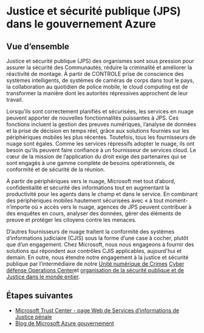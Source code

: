 <properties
    pageTitle="Documentation de gouvernement Azure | Microsoft Azure"
    description="Cela fournit une comparaison des fonctionnalités et des conseils sur le développement d’applications pour Azure gouvernement"
    services="Azure-Government"
    cloud="gov"
    documentationCenter=""
    authors="ryansoc"
    manager="zakramer"
    editor=""/>

<tags
    ms.service="multiple"
    ms.devlang="na"
    ms.topic="article"
    ms.tgt_pltfrm="na"
    ms.workload="azure-government"
    ms.date="10/17/2016"
    ms.author="ryansoc"/>


#  <a name="justice-and-public-safety-jps-in-azure-government"></a>Justice et sécurité publique (JPS) dans le gouvernement Azure

## <a name="overview"></a>Vue d’ensemble

Justice et sécurité publique (JPS) des organismes sont sous pression pour assurer la sécurité des Communautés, réduire la criminalité et améliorer la réactivité de montage. À partir de CONTROLE prise de conscience des systèmes intelligents, de systèmes de caméras de corps dans tout le pays, la collaboration au quotidien de police mobile, le cloud computing est de transformer la manière dont les autorités répressives approchent de leur travail.

Lorsqu’ils sont correctement planifiés et sécurisées, les services en nuage peuvent apporter de nouvelles fonctionnalités puissantes à JPS. Ces fonctions incluent la gestion des preuves numériques, l’analyse de données et la prise de décision en temps réel, grâce aux solutions fournies sur les périphériques mobiles les plus récentes. Toutefois, tous les fournisseurs de nuage sont égales. Comme les services répressifs adopter le nuage, ils ont besoin qu’ils peuvent faire confiance à un fournisseur de services cloud. Le cœur de la mission de l’application du droit exige des partenaires qui se sont engagés à une gamme complète de besoins opérationnels, de conformité et de sécurité de la réunion.

À partir de périphériques vers le nuage, Microsoft met tout d’abord, confidentialité et sécurité des informations tout en augmentant la productivité pour les agents dans le champ et dans le service. En combinant des périphériques mobiles hautement sécurisées avec « à tout moment-n’importe où » accès vers le nuage, agences de JPS peuvent contribuer à des enquêtes en cours, analyser des données, gérer des éléments de preuve et protéger les citoyens contre les menaces.

D’autres fournisseurs de nuage traitent la conformité des systèmes d’informations judiciaire (CJIS) sous la forme d’une case à cocher, plutôt que d’un engagement. Chez Microsoft, nous nous engageons à fournir des solutions qui répondent aux contrôles CJIS applicables, aujourd'hui et demain. En outre, nous étendre notre engagement à la justice et sécurité publique par l’intermédiaire de notre <a href="http://news.microsoft.com/presskits/dcu/#sm.0000eqdq0pxj4ex3u272bevclb0uc#KwSv0iLdMkJerFly.97">Unité numérique de Crimes</a> <a href="https://channel9.msdn.com/Blogs/Taste-of-Premier/Satya-Nadella-on-Cybersecurity">Cyber défense Operations Center</a>et <a href="https://enterprise.microsoft.com/en-us/industries/government/public-safety/">organisation de la sécurité publique et de Justice dans le monde entier</a>.

## <a name="next-steps"></a>Étapes suivantes

- <a href="https://www.microsoft.com/en-us/TrustCenter/Compliance/CJIS">Microsoft Trust Center - page Web de Services d’informations de Justice pénale</a>
- <a href="https://blogs.msdn.microsoft.com/azuregov/">Blog de Microsoft Azure gouvernement</a>

